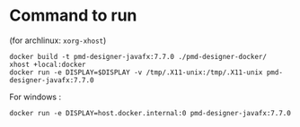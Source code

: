 # Command to run

(for archlinux: `xorg-xhost`)

```text
docker build -t pmd-designer-javafx:7.7.0 ./pmd-designer-docker/
xhost +local:docker
docker run -e DISPLAY=$DISPLAY -v /tmp/.X11-unix:/tmp/.X11-unix pmd-designer-javafx:7.7.0
```

For windows :

```text
docker run -e DISPLAY=host.docker.internal:0 pmd-designer-javafx:7.7.0
```
